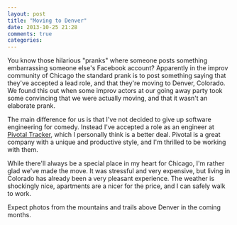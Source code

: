 ```yaml
---
layout: post
title: "Moving to Denver"
date: 2013-10-25 21:28
comments: true
categories:
---
```


You know those hilarious "pranks" where someone posts something
embarrassing someone else's Facebook account? Apparently in the improv
community of Chicago the standard prank is to post something saying that
they've accepted a lead role, and that they're moving to Denver,
Colorado. We found this out when some improv actors at our going away
party took some convincing that we were actually moving, and that it
wasn't an elaborate prank.

The main difference for us is that I've not decided to give up software
engineering for comedy. Instead I've accepted a role as an engineer at
[Pivotal Tracker](http://www.pivotaltracker.com), which I personally think is a
better deal. Pivotal is a great company with a unique and productive
style, and I'm thrilled to be working with them.

While there'll always be a special place in my heart for Chicago, I'm
rather glad we've made the move. It was stressful and very expensive,
but living in Colorado has already been a very pleasant experience. The
weather is shockingly nice, apartments are a nicer for the price, and I
can safely walk to work.

Expect photos from the mountains and trails above Denver in the coming
months.
